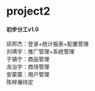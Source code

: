 # project2
#### 初步分工v1.0
邱邦杰：登录+统计报表+配置管理<br>
刘靖宇：推广管理+系统管理<br>
于镇宁：商品管理<br>
龙治宇：商场管理<br>
安蒙蒙：用户管理<br>
陈梓瀚待定<br>